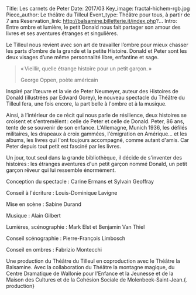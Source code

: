 Title: Les carnets de Peter
Date: 2017/03
Key_image: fractal-hichem-rgb.jpg 
Piece_author: Le théâtre du Tilleul
Event_type: Théâtre pour tous, à partir de 7 ans
Reservation_link: http://balsamine.billetterie.it/index.php?...
Intro: Entre ombre et lumière, le petit Donald nous fait partager son amour des livres et ses aventures étranges et singulières.


<!-- Start_date: Dates et horaire à confirmer -->
<!-- End_date: 2017/xx/xx -->
<!-- Time: 20h30 (relâche le dimanche) -->


Le Tilleul nous revient avec son art de travailler l’ombre pour mieux chasser les parts d’ombre de la grande et la petite Histoire. Donald et Peter sont les deux visages d’une même personnalité libre, enfantine et sage.

> « Vieillir, quelle étrange histoire pour un petit garçon. »
> 
> <footer>George Oppen, poète américain</footer>

Inspiré par l’œuvre et la vie de Peter Neumeyer, auteur des Histoires de Donald (illustrées par Edward Gorey), le nouveau spectacle du Théâtre du Tilleul fera, une fois encore, la part belle à l'ombre et à la musique.

Ainsi, à l’intérieur de ce récit qui nous parle de résilience, deux histoires se croisent et s'entremêlent : celle de Peter et celle de Donald. Peter, 86 ans, tente de se souvenir de son enfance. L'Allemagne, Munich 1936, les défilés militaires, les drapeaux à croix gammées, l'émigration en Amérique… et les albums, les livres qui l'ont toujours accompagné, comme autant d'amis. Car Peter depuis tout petit est fasciné par les livres.

Un jour, tout seul dans la grande bibliothèque, il décide de s'inventer des histoires : les étranges aventures d'un petit garçon nommé Donald, un petit garçon rêveur qui lui ressemble énormément.

Conception du spectacle
:   Carine Ermans et Sylvain Geoffray

Conseil à l'écriture
:   Louis-Dominique Lavigne

Mise en scène
:   Sabine Durand

Musique
:   Alain Gilbert

Lumières, scénographie
:   Mark Elst et Benjamin Van Thiel

Conseil scénographie
:   Pierre-François Limbosch

Conseil en ombres
:   Fabrizio Montecchi

Une production du Théâtre du Tilleul en coproduction avec le Théâtre la Balsamine. Avec la collaboration du Théâtre la montagne magique, du Centre Dramatique de Wallonie pour l'Enfance et la Jeunesse et de la Maison des Cultures et de la Cohésion Sociale de Molenbeek-Saint-Jean.{. production}
